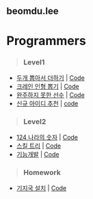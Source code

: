 ## beomdu.lee

# Programmers

>### Level1
- [두개 뽑아서 더하기](https://programmers.co.kr/learn/courses/30/lessons/68644) | [Code](programers-sum.js)
- [크레인 인형 뽑기](https://programmers.co.kr/learn/courses/30/lessons/64061) | [Code](programers-doll.js)
- [완주하지 못한 선수](https://programmers.co.kr/learn/courses/30/lessons/42576) | [Code](programers-marathon.js)
- [신규 아이디 추천](https://programmers.co.kr/learn/courses/30/lessons/72410) | [code](programers-new-id.js)

>### Level2
- [124 나라의 숫자](https://programmers.co.kr/learn/courses/30/lessons/12899) | [Code](programers-124.js)
- [스킬 트리](https://programmers.co.kr/learn/courses/30/lessons/49993) | [Code](programers-skill-tree.js)
- [기능개발](https://programmers.co.kr/learn/courses/30/lessons/42586) | [Code](programers-function-implementation.js)

>### Homework
- [기지국 설치](https://programmers.co.kr/learn/courses/30/lessons/12979) | [Code](programers-base-station-installation.js)